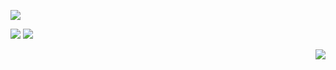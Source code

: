 <p alight="center"><img src="https://github.com/M00NP0D/QUINN/blob/ec70994ed36136d95d57fdea747205430cbc6fa5/F39BA6E1-2047-4E6B-8C1B-8ED589CBEDAF.png"></p
<h1 align="center">
  <img src="https://img.shields.io/badge/QUINN-Intelligence-yellow">
  <img src="https://img.shields.io/badge/-Quantum%20Network%20Operator-blue">
</h1>
<br>
<p align="right"><img src="https://github.com/M00NP0D/m00np0d.github.io/raw/main/m00np0d.png"></p>
